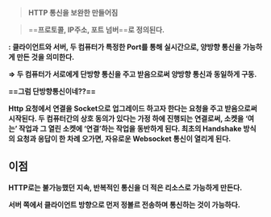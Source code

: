 > **HTTP 통신을 보완한 만들어짐**

> ==**프로토콜, IP주소, 포트 넘버**==**로 정의된다.**

  

**: 클라이언트와 서버, 두 컴퓨터가 특정한 Port를 통해 실시간으로, 양방향 통신을 가능하게 만든 것을 의미한다.**

**⇒ 두 컴퓨터가 서로에게 단방향 통신을 주고 받음으로써 양방향 통신과 동일하게 구동.**

**==그럼 단방향통신이네??==**

  

**Http 요청에서 연결을 Socket으로 업그레이드 하고자 한다는 요청을 주고 받음으로써 시작된다. 두 컴퓨터간의 상호 동의가 있다는 가정 하에 진행되는 연결로써, 소켓을 ‘여는’ 작업과 그 열린 소켓에 ‘연결’하는 작업을 동반하게 된다. 최초의 Handshake 방식의 요청과 응답이 한 차례 오가면, 자유로운 Websocket 통신이 열리게 된다.**

  

## **이점**

**HTTP로는 불가능했던 지속, 반복적인 통신을 더 적은 리소스로 가능하게 만든다.**

**서버 쪽에서 클라이언트 방향으로 먼저 정볼르 전송하며 통신하는 것이 가능하다.**